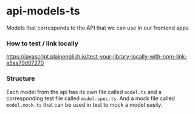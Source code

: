 # api-models-ts
Models that corresponds to the API that we can use in our frontend apps

### How to test / link locally
https://javascript.plainenglish.io/test-your-library-locally-with-npm-link-a5aa79d07270

### Structure
Each model from the api has its own file called `model.ts` and a corresponding test file called `model.spec.ts`. 
And a mock file called `model.mock.ts` that can be used in test to mock a model easily.
